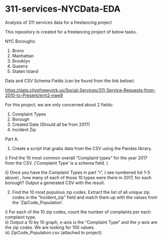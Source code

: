 # 311-services-NYCData-EDA
Analysis of 311 services data for a freelancing project

This repository is created for a freelancing project of below tasks.

NYC Boroughs:
1.	Bronx
2.	Manhattan 
3.	Brooklyn
4.	Queens
5.	Staten Island

Data and CSV Schema Fields (can be found from the link below):

https://data.cityofnewyork.us/Social-Services/311-Service-Requests-from-2010-to-Present/erm2-nwe9


For this project, we are only concerned about 2 fields:

1.	Complaint Types
2.	Borough
3.	Created Date (Should all be from 2017)
4.	Incident Zip




Part A.

1)	Create a script that grabs data from the CSV using the Pandas library.  

i)	Find the 10 most common overall “Complaint types” for the year 2017 from the CSV.  (‘Complaint Type’ is a schema field. )

ii)	Once you have the Complaint Types in part “i”,  ( see numbered list 1-5 above) , how many of each of those 10 types were there in 2017, for each borough? Output a generated CSV with the result.

2)	Find the 10 most populous zip codes.  Extract the list of all unique zip codes in the “Incident_zip” field and match them up with the values from the ‘ZipCode_Population’. 

i)	For each of the 10 zip codes, count the number of complaints per each complaint type.  
ii)	Output a 10 by 10 graph, x-axis is the “Complaint Type” and the y-axis are the zip codes.  We are looking for 100 values.  
iii)	ZipCode_Population.csv (attached to project)
